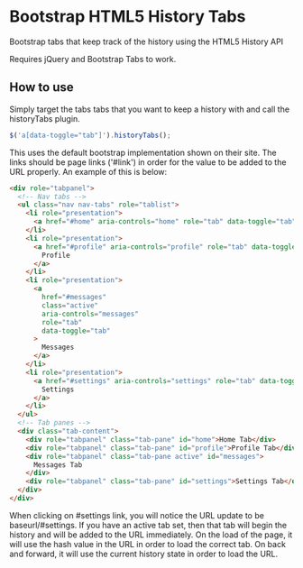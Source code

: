 # Bootstrap HTML5 History Tabs

Bootstrap tabs that keep track of the history using the HTML5 History API

Requires jQuery and Bootstrap Tabs to work.

## How to use

Simply target the tabs tabs that you want to keep a history with and call the historyTabs plugin.

```javascript
$('a[data-toggle="tab"]').historyTabs();
```

This uses the default bootstrap implementation shown on their site. The links should be page links ('#link') in order for the value to be added to the URL properly. An example of this is below:

```html
<div role="tabpanel">
  <!-- Nav tabs -->
  <ul class="nav nav-tabs" role="tablist">
    <li role="presentation">
      <a href="#home" aria-controls="home" role="tab" data-toggle="tab">Home</a>
    </li>
    <li role="presentation">
      <a href="#profile" aria-controls="profile" role="tab" data-toggle="tab">
        Profile
      </a>
    </li>
    <li role="presentation">
      <a
        href="#messages"
        class="active"
        aria-controls="messages"
        role="tab"
        data-toggle="tab"
      >
        Messages
      </a>
    </li>
    <li role="presentation">
      <a href="#settings" aria-controls="settings" role="tab" data-toggle="tab">
        Settings
      </a>
    </li>
  </ul>
  <!-- Tab panes -->
  <div class="tab-content">
    <div role="tabpanel" class="tab-pane" id="home">Home Tab</div>
    <div role="tabpanel" class="tab-pane" id="profile">Profile Tab</div>
    <div role="tabpanel" class="tab-pane active" id="messages">
      Messages Tab
    </div>
    <div role="tabpanel" class="tab-pane" id="settings">Settings Tab</div>
  </div>
</div>
```

When clicking on #settings link, you will notice the URL update to be baseurl/#settings. If you have an active tab set, then that tab will begin the history and will be added to the URL immediately. On the load of the page, it will use the hash value in the URL in order to load the correct tab. On back and forward, it will use the current history state in order to load the URL.
